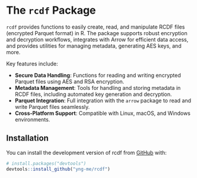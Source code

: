 
<!-- README.md is generated from README.Rmd. Please edit that file -->

# The `rcdf` Package

<!-- badges: start -->
<!-- badges: end -->

`rcdf` provides functions to easily create, read, and manipulate RCDF
files (encrypted Parquet format) in R. The package supports robust
encryption and decryption workflows, integrates with Arrow for efficient
data access, and provides utilities for managing metadata, generating
AES keys, and more.

Key features include:

- **Secure Data Handling**: Functions for reading and writing encrypted
  Parquet files using AES and RSA encryption.
- **Metadata Management**: Tools for handling and storing metadata in
  RCDF files, including automated key generation and decryption.
- **Parquet Integration**: Full integration with the `arrow` package to
  read and write Parquet files seamlessly.
- **Cross-Platform Support**: Compatible with Linux, macOS, and Windows
  environments.

## Installation

You can install the development version of rcdf from
[GitHub](https://github.com/) with:

``` r
# install.packages("devtools")
devtools::install_github("yng-me/rcdf")
```

